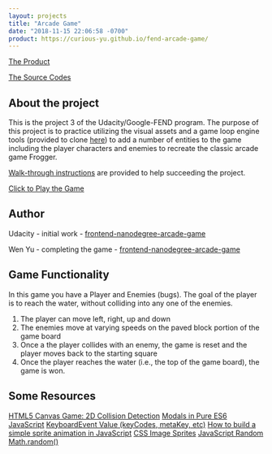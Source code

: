 ```yaml
---
layout: projects
title: "Arcade Game"
date: "2018-11-15 22:06:58 -0700"
product: https://curious-yu.github.io/fend-arcade-game/
---
```


[The Product](https://curious-yu.github.io/fend-arcade-game/)

[The Source Codes](https://github.com/Curious-Yu/fend-arcade-game)

## About the project

This is the project 3 of the Udacity/Google-FEND program. The purpose of this project is to practice utilizing the visual assets and a game loop engine tools (provided to clone [here](https://github.com/udacity/frontend-nanodegree-arcade-game)) to add a number of entities to the game including the player characters and enemies to recreate the classic arcade game Frogger.

[Walk-through instructions](https://matthewcranford.com/category/blog-posts/walkthrough/arcade-game/) are provided to help succeeding the project.

[Click to Play the Game](https://curious-yu.github.io/fend-arcade-game/)

## Author

Udacity - initial work - [frontend-nanodegree-arcade-game](https://github.com/udacity/frontend-nanodegree-arcade-game)

Wen Yu - completing the game - [frontend-nanodegree-arcade-game](https://curious-yu.github.io/fend-arcade-game/)

## Game Functionality

In this game you have a Player and Enemies (bugs). The goal of the player is to reach the water, without colliding into any one of the enemies.

1. The player can move left, right, up and down
2. The enemies move at varying speeds on the paved block portion of the game board
3. Once a the player collides with an enemy, the game is reset and the player moves back to the starting square
4. Once the player reaches the water (i.e., the top of the game board), the game is won.

## Some Resources

[HTML5 Canvas Game: 2D Collision Detection](http://blog.sklambert.com/html5-canvas-game-2d-collision-detection#d-collision-detection)
[Modals in Pure ES6 JavaScript](https://lowrey.me/modals-in-pure-es6-javascript/)
[KeyboardEvent Value (keyCodes, metaKey, etc)](https://css-tricks.com/snippets/javascript/javascript-keycodes/)
[How to build a simple sprite animation in JavaScript](https://medium.com/dailyjs/how-to-build-a-simple-sprite-animation-in-javascript-b764644244aa)
[CSS Image Sprites](https://www.w3schools.com/css/css_image_sprites.asp)
[JavaScript Random](https://www.w3schools.com/js/js_random.asp)
[Math.random()](https://developer.mozilla.org/en-US/docs/Web/JavaScript/Reference/Global_Objects/Math/random)
